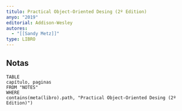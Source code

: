 ```yaml
---
titulo: Practical Object-Oriented Desing (2º Edition)
anyo: "2019"
editorial: Addison-Wesley
autores:
  - "[[Sandy Metz]]"
type: LIBRO
---
```


## Notas
```dataview
TABLE
capítulo, paginas
FROM "NOTES" 
WHERE 
contains(meta(libro).path, "Practical Object-Oriented Desing (2º Edition)")

```